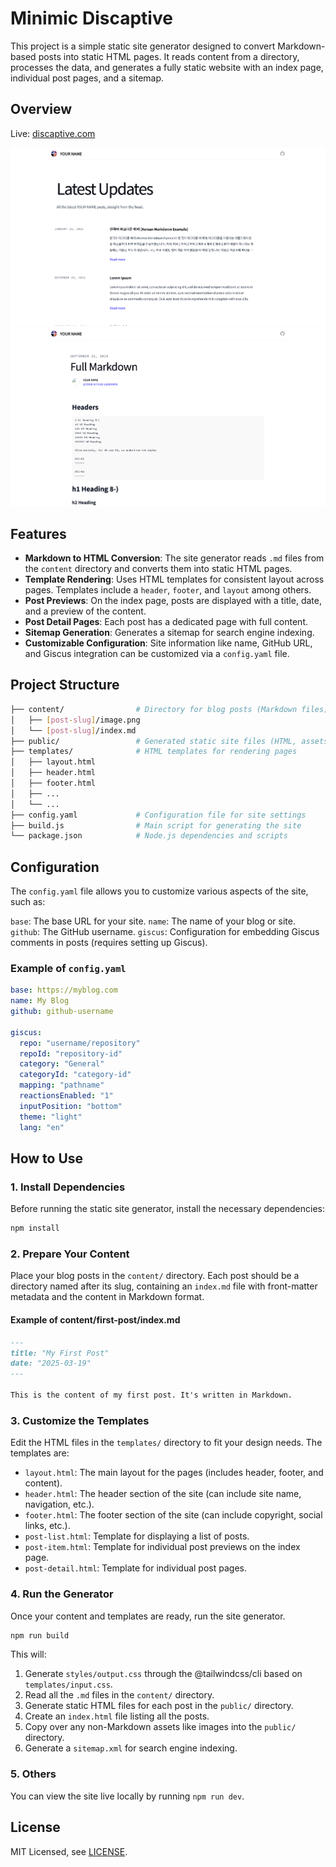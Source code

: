 # Minimic Discaptive

This project is a simple static site generator designed to convert Markdown-based posts into static HTML pages. It reads content from a directory, processes the data, and generates a fully static website with an index page, individual post pages, and a sitemap.

## Overview

Live: [discaptive.com](https://discaptive.com)

![1](screenshots/1.png)
![2](screenshots/2.png)

## Features

- **Markdown to HTML Conversion**: The site generator reads `.md` files from the `content` directory and converts them into static HTML pages.
- **Template Rendering**: Uses HTML templates for consistent layout across pages. Templates include a `header`, `footer`, and `layout` among others.
- **Post Previews**: On the index page, posts are displayed with a title, date, and a preview of the content.
- **Post Detail Pages**: Each post has a dedicated page with full content.
- **Sitemap Generation**: Generates a sitemap for search engine indexing.
- **Customizable Configuration**: Site information like name, GitHub URL, and Giscus integration can be customized via a `config.yaml` file.

## Project Structure

```bash
├── content/                # Directory for blog posts (Markdown files)
│   ├── [post-slug]/image.png
│   └── [post-slug]/index.md
├── public/                 # Generated static site files (HTML, assets)
├── templates/              # HTML templates for rendering pages
│   ├── layout.html
│   ├── header.html
│   ├── footer.html
│   ├── ...
│   └── ...
├── config.yaml             # Configuration file for site settings
├── build.js                # Main script for generating the site
└── package.json            # Node.js dependencies and scripts
```

## Configuration

The `config.yaml` file allows you to customize various aspects of the site, such as:

`base`: The base URL for your site.
`name`: The name of your blog or site.
`github`: The GitHub username.
`giscus`: Configuration for embedding Giscus comments in posts (requires setting up Giscus).

### Example of `config.yaml`

```yaml
base: https://myblog.com
name: My Blog
github: github-username

giscus:
  repo: "username/repository"
  repoId: "repository-id"
  category: "General"
  categoryId: "category-id"
  mapping: "pathname"
  reactionsEnabled: "1"
  inputPosition: "bottom"
  theme: "light"
  lang: "en"
```

## How to Use

### 1. Install Dependencies

Before running the static site generator, install the necessary dependencies:

```bash
npm install
```

### 2. Prepare Your Content

Place your blog posts in the `content/` directory. Each post should be a directory named after its slug, containing an `index.md` file with front-matter metadata and the content in Markdown format.

#### Example of content/first-post/index.md

```markdown
---
title: "My First Post"
date: "2025-03-19"
---

This is the content of my first post. It's written in Markdown.
```

### 3. Customize the Templates

Edit the HTML files in the `templates/` directory to fit your design needs. The templates are:

- `layout.html`: The main layout for the pages (includes header, footer, and content).
- `header.html`: The header section of the site (can include site name, navigation, etc.).
- `footer.html`: The footer section of the site (can include copyright, social links, etc.).
- `post-list.html`: Template for displaying a list of posts.
- `post-item.html`: Template for individual post previews on the index page.
- `post-detail.html`: Template for individual post pages.

### 4. Run the Generator

Once your content and templates are ready, run the site generator.

```bash
npm run build
```

This will:

1. Generate `styles/output.css` through the @tailwindcss/cli based on `templates/input.css`.
2. Read all the `.md` files in the `content/` directory.
3. Generate static HTML files for each post in the `public/` directory.
4. Create an `index.html` file listing all the posts.
5. Copy over any non-Markdown assets like images into the `public/` directory.
6. Generate a `sitemap.xml` for search engine indexing.

### 5. Others

You can view the site live locally by running `npm run dev`.

## License

MIT Licensed, see [LICENSE](https://github.com/discaptive/minimic-discaptive/blob/main/LICENSE).
